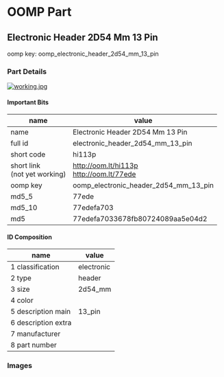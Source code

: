 # OOMP Part  
## Electronic Header 2D54 Mm 13 Pin  
  
oomp key: oomp_electronic_header_2d54_mm_13_pin  
  
### Part Details  
  
[![working.jpg](working_600.jpg)](working.jpg)  
  
#### Important Bits  
| name | value | 
| --- | --- | 
| name | Electronic Header 2D54 Mm 13 Pin | 
| full id | electronic_header_2d54_mm_13_pin | 
| short code | hi113p | 
| short link<br>(not yet working) | http://oom.lt/hi113p<br>http://oom.lt/77ede | 
| oomp key | oomp_electronic_header_2d54_mm_13_pin | 
| md5_5 | 77ede | 
| md5_10 | 77edefa703 | 
| md5 | 77edefa7033678fb80724089aa5e04d2 | 
#### ID Composition  
| name | value | 
| --- | --- | 
| 1 classification | electronic | 
| 2 type | header | 
| 3 size | 2d54_mm | 
| 4 color |  | 
| 5 description main | 13_pin | 
| 6 description extra |  | 
| 7 manufacturer |  | 
| 8 part number |  | 
### Images  
